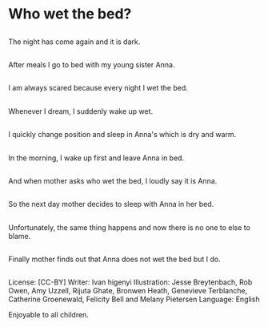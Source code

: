 # Who wet the bed?

##
The night has come again and it
is dark.

##
After meals I go to bed with my
young sister Anna.

##
I am always scared because
every night I wet the bed.

##
Whenever I dream, I suddenly
wake up wet.

##
I quickly change position and
sleep in Anna's which is dry and
warm.

##
In the morning, I wake up first
and leave Anna in bed.

##
And when mother asks who wet
the bed, I loudly say it is Anna.

##
So the next day mother decides
to sleep with Anna in her bed.

##
Unfortunately, the same thing
happens and now there is no
one to else to blame.

##
Finally mother finds out that
Anna does not wet the bed but I
do.

##
License: [CC-BY]
Writer: Ivan higenyi
Illustration: Jesse Breytenbach, Rob Owen, Amy Uzzell, Rijuta Ghate, Bronwen Heath, Genevieve Terblanche, Catherine Groenewald, Felicity Bell and Melany Pietersen
Language: English

Enjoyable to all children.
